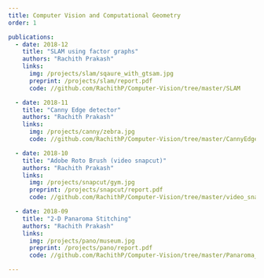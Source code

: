 ```yaml
---
title: Computer Vision and Computational Geometry
order: 1

publications:
  - date: 2018-12
    title: "SLAM using factor graphs"
    authors: "Rachith Prakash"
    links:
      img: /projects/slam/sqaure_with_gtsam.jpg
      preprint: /projects/slam/report.pdf
      code: //github.com/RachithP/Computer-Vision/tree/master/SLAM

  - date: 2018-11
    title: "Canny Edge detector"
    authors: "Rachith Prakash"
    links:
      img: /projects/canny/zebra.jpg
      code: //github.com/RachithP/Computer-Vision/tree/master/CannyEdgeDetector

  - date: 2018-10
    title: "Adobe Roto Brush (video snapcut)"
    authors: "Rachith Prakash"
    links:
      img: /projects/snapcut/gym.jpg
      preprint: /projects/snapcut/report.pdf
      code: //github.com/RachithP/Computer-Vision/tree/master/video_snapcut

  - date: 2018-09
    title: "2-D Panaroma Stitching"
    authors: "Rachith Prakash"
    links:
      img: /projects/pano/museum.jpg
      preprint: /projects/pano/report.pdf
      code: //github.com/RachithP/Computer-Vision/tree/master/Panaroma_Stitching

---
```

